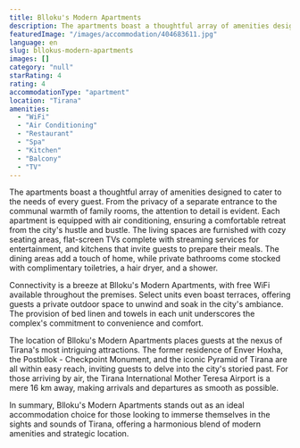```yaml
---
title: Blloku's Modern Apartments
description: The apartments boast a thoughtful array of amenities designed to cater to the needs of every guest. From the privacy of a separate entrance to the communal warm
featuredImage: "/images/accommodation/404683611.jpg"
language: en
slug: bllokus-modern-apartments
images: []
category: "null"
starRating: 4
rating: 4
accommodationType: "apartment"
location: "Tirana"
amenities:
  - "WiFi"
  - "Air Conditioning"
  - "Restaurant"
  - "Spa"
  - "Kitchen"
  - "Balcony"
  - "TV"
---
```


The apartments boast a thoughtful array of amenities designed to cater to the needs of every guest. From the privacy of a separate entrance to the communal warmth of family rooms, the attention to detail is evident. Each apartment is equipped with air conditioning, ensuring a comfortable retreat from the city's hustle and bustle. The living spaces are furnished with cozy seating areas, flat-screen TVs complete with streaming services for entertainment, and kitchens that invite guests to prepare their meals. The dining areas add a touch of home, while private bathrooms come stocked with complimentary toiletries, a hair dryer, and a shower.

Connectivity is a breeze at Blloku's Modern Apartments, with free WiFi available throughout the premises. Select units even boast terraces, offering guests a private outdoor space to unwind and soak in the city's ambiance. The provision of bed linen and towels in each unit underscores the complex's commitment to convenience and comfort.

The location of Blloku's Modern Apartments places guests at the nexus of Tirana's most intriguing attractions. The former residence of Enver Hoxha, the Postbllok - Checkpoint Monument, and the iconic Pyramid of Tirana are all within easy reach, inviting guests to delve into the city's storied past. For those arriving by air, the Tirana International Mother Teresa Airport is a mere 16 km away, making arrivals and departures as smooth as possible.

In summary, Blloku's Modern Apartments stands out as an ideal accommodation choice for those looking to immerse themselves in the sights and sounds of Tirana, offering a harmonious blend of modern amenities and strategic location.

